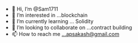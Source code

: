 - 👋 Hi, I’m @Sam1711
- 👀 I’m interested in ...blockchain 
- 🌱 I’m currently learning ... Solidity 
- 💞️ I’m looking to collaborate on ...contract building
- 📫 How to reach me ...apsakash@gmail.com

<!---
Sam1711/Sam1711 is a ✨ special ✨ repository because its `README.md` (this file) appears on your GitHub profile.
You can click the Preview link to take a look at your changes.
--->

